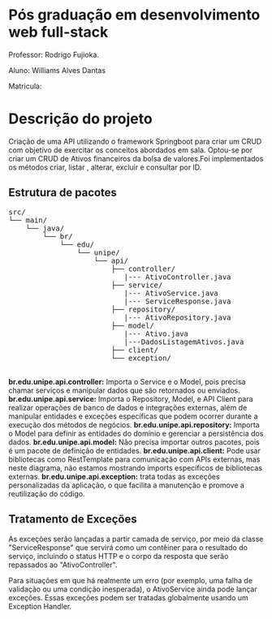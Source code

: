 # Pós graduação em desenvolvimento web full-stack
<p>Professor: Rodrigo Fujioka.  </p>
<p></p>Aluno: Williams Alves Dantas </p>
<p></p>
<p></p>Matricula: </p>

<h1>Descrição do projeto</h1>

<p>Criação de uma API utilizando o framework Springboot para criar um CRUD com objetivo de exercitar os conceitos abordados em sala. Optou-se por criar um CRUD de Ativos financeiros da bolsa de valores.Foi implementados os métodos criar, listar , alterar, excluir e consultar por ID.</p>


<h2>Estrutura de pacotes</h2>
<pre>
src/
└── main/
    └── java/
        └── br/
            └── edu/
                └── unipe/
                    └── api/
                        ├── controller/
                           |--- AtivoController.java
                        ├── service/
                           |--- AtivoService.java
                           |--- ServiceResponse.java
                        ├── repository/
                           |--- AtivoRepository.java
                        ├── model/
                           |--- Ativo.java
                           |---DadosListagemAtivos.java
                        ├── client/
                        └── exception/
                           
</pre>
<strong>br.edu.unipe.api.controller:</strong> Importa o Service e o Model, pois precisa chamar serviços e manipular dados que são retornados ou enviados.
<strong>br.edu.unipe.api.service:</strong> Importa o Repository, Model, e API Client para realizar operações de banco de dados e integrações externas, além de manipular entidades e exceções específicas que podem ocorrer durante a execução dos métodos de negócios.
<strong>br.edu.unipe.api.repository:</strong> Importa o Model para definir as entidades do domínio e gerenciar a persistência dos dados.
<strong>br.edu.unipe.api.model:</strong> Não precisa importar outros pacotes, pois é um pacote de definição de entidades.
<strong>br.edu.unipe.api.client:</strong> Pode usar bibliotecas como RestTemplate para comunicação com APIs externas, mas neste diagrama, não estamos mostrando imports específicos de bibliotecas externas.
<strong>br.edu.unipe.api.exception:</strong> trata todas as exceções personalizadas da aplicação, o que facilita a manutenção e promove a reutilização do código.

<h2>Tratamento de Exceções</h2>
<p>As exceções serão lançadas a partir camada de serviço, por meio da classe "ServiceResponse" que servirá como um contêiner para o resultado do serviço, incluindo o status HTTP e o corpo da resposta que serão repassados ao "AtivoController".</p>
<p>Para situações em que há realmente um erro (por exemplo, uma falha de validação ou uma condição inesperada), o AtivoService ainda pode lançar exceções. Essas exceções podem ser tratadas globalmente usando um Exception Handler.</p>


